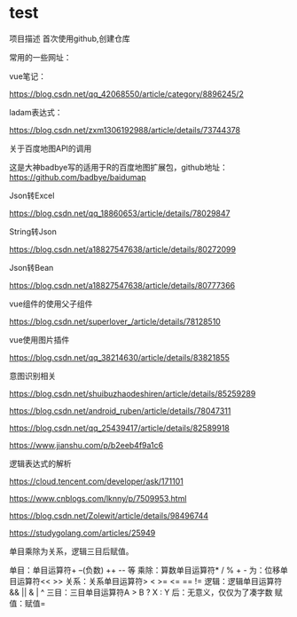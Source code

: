 # test
项目描述
首次使用github,创建仓库

常用的一些网址：

vue笔记：

https://blog.csdn.net/qq_42068550/article/category/8896245/2

ladam表达式：

https://blog.csdn.net/zxm1306192988/article/details/73744378

关于百度地图API的调用

这是大神badbye写的适用于R的百度地图扩展包，github地址：https://github.com/badbye/baidumap

Json转Excel

https://blog.csdn.net/qq_18860653/article/details/78029847

String转Json

https://blog.csdn.net/a18827547638/article/details/80272099

Json转Bean

https://blog.csdn.net/a18827547638/article/details/80777366

vue组件的使用父子组件

https://blog.csdn.net/superlover_/article/details/78128510

vue使用图片插件

https://blog.csdn.net/qq_38214630/article/details/83821855

意图识别相关

https://blog.csdn.net/shuibuzhaodeshiren/article/details/85259289

https://blog.csdn.net/android_ruben/article/details/78047311

https://blog.csdn.net/qq_25439417/article/details/82589918

https://www.jianshu.com/p/b2eeb4f9a1c6



逻辑表达式的解析

https://cloud.tencent.com/developer/ask/171101

https://www.cnblogs.com/lknny/p/7509953.html

https://blog.csdn.net/Zolewit/article/details/98496744

https://studygolang.com/articles/25949

  单目乘除为关系，逻辑三目后赋值。 

单目：单目运算符+ –(负数) ++ -- 等 
乘除：算数单目运算符* / % + - 
为：位移单目运算符<< >> 
关系：关系单目运算符> < >= <= == != 
逻辑：逻辑单目运算符&& || & | ^ 
三目：三目单目运算符A > B ? X : Y 
后：无意义，仅仅为了凑字数 
赋值：赋值=  